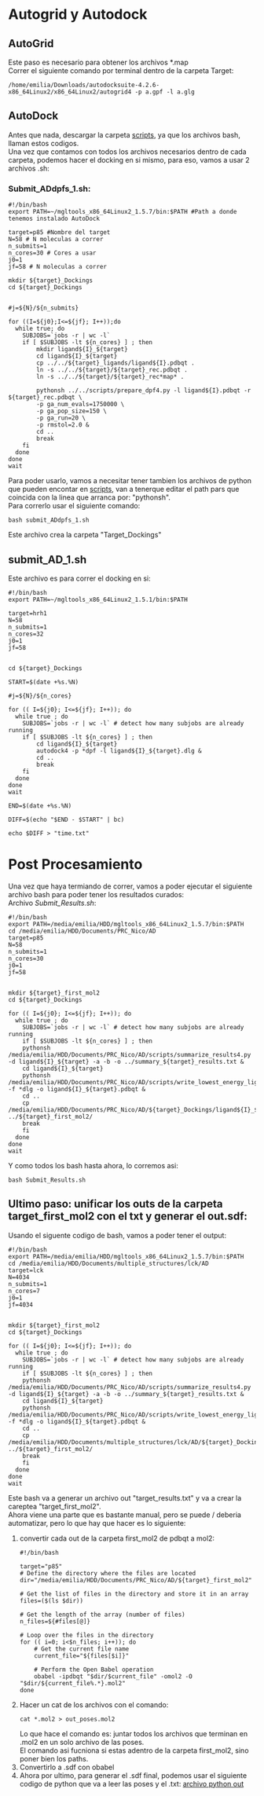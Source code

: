 # Autogrid y Autodock
## AutoGrid
Este paso es necesario para obtener los archivos *.map <br>
Correr el siguiente comando por terminal dentro de la carpeta Target:
```
/home/emilia/Downloads/autodocksuite-4.2.6-x86_64Linux2/x86_64Linux2/autogrid4 -p a.gpf -l a.glg
```

## AutoDock
Antes que nada, descargar la carpeta [scripts](scripts/), ya que los archivos bash, llaman estos codigos.<br>
Una vez que contamos con todos los archivos necesarios dentro de cada carpeta, podemos hacer el docking en si mismo, para eso, vamos a usar 2 archivos .sh:
### Submit_ADdpfs_1.sh:
```
#!/bin/bash
export PATH=~/mgltools_x86_64Linux2_1.5.7/bin:$PATH #Path a donde tenemos instalado AutoDock

target=p85 #Nombre del target
N=58 # N moleculas a correr
n_submits=1 
n_cores=30 # Cores a usar
j0=1 
jf=58 # N moleculas a correr

mkdir ${target}_Dockings
cd ${target}_Dockings


#j=${N}/${n_submits}

for ((I=${j0};I<=${jf}; I++));do
  while true; do
    SUBJOBS=`jobs -r | wc -l`
    if [ $SUBJOBS -lt ${n_cores} ] ; then
        mkdir ligand${I}_${target}
        cd ligand${I}_${target}
        cp ../../${target}_ligands/ligand${I}.pdbqt .
        ln -s ../../${target}/${target}_rec.pdbqt .
        ln -s ../../${target}/${target}_rec*map* .

        pythonsh ../../scripts/prepare_dpf4.py -l ligand${I}.pdbqt -r ${target}_rec.pdbqt \
        -p ga_num_evals=1750000 \
        -p ga_pop_size=150 \
        -p ga_run=20 \
        -p rmstol=2.0 &
        cd ..
        break
    fi
  done
done
wait
```
Para poder usarlo, vamos a necesitar tener tambien los archivos de python que pueden encontar en [scripts](scripts), van a tenerque editar el path pars que coincida con la linea que arranca por: "pythonsh". <br>
Para correrlo usar el siguiente comando: 
```
bash submit_ADdpfs_1.sh
```
Este archivo crea la carpeta "Target_Dockings"

## submit_AD_1.sh
Este archivo es para correr el docking en si: 
```
#!/bin/bash
export PATH=~/mgltools_x86_64Linux2_1.5.1/bin:$PATH

target=hrh1 
N=58 
n_submits=1 
n_cores=32 
j0=1 
jf=58 


cd ${target}_Dockings

START=$(date +%s.%N)

#j=${N}/${n_cores}

for (( I=${j0}; I<=${jf}; I++)); do
  while true ; do
    SUBJOBS=`jobs -r | wc -l` # detect how many subjobs are already running
    if [ $SUBJOBS -lt ${n_cores} ] ; then
        cd ligand${I}_${target}
        autodock4 -p *dpf -l ligand${I}_${target}.dlg &
        cd ..
        break
    fi
  done
done
wait

END=$(date +%s.%N)

DIFF=$(echo "$END - $START" | bc)

echo $DIFF > "time.txt"
```

# Post Procesamiento
Una vez que haya termiando de correr, vamos a poder ejecutar el siguiente archivo bash para poder tener los resultados curados: <br>
Archivo *Submit_Results.sh*:
```
#!/bin/bash
export PATH=/media/emilia/HDD/mgltools_x86_64Linux2_1.5.7/bin:$PATH
cd /media/emilia/HDD/Documents/PRC_Nico/AD
target=p85 
N=58 
n_submits=1 
n_cores=30 
j0=1 
jf=58 


mkdir ${target}_first_mol2
cd ${target}_Dockings

for (( I=${j0}; I<=${jf}; I++)); do
  while true ; do
    SUBJOBS=`jobs -r | wc -l` # detect how many subjobs are already running 
    if [ $SUBJOBS -lt ${n_cores} ] ; then
	pythonsh /media/emilia/HDD/Documents/PRC_Nico/AD/scripts/summarize_results4.py -d ligand${I}_${target} -a -b -o ../summary_${target}_results.txt &
	cd ligand${I}_${target}
	pythonsh /media/emilia/HDD/Documents/PRC_Nico/AD/scripts/write_lowest_energy_ligand.py -f *dlg -o ligand${I}_${target}.pdbqt &
	cd ..
	cp /media/emilia/HDD/Documents/PRC_Nico/AD/${target}_Dockings/ligand${I}_${target}/ligand${I}_${target}.pdbqt ../${target}_first_mol2/
	break
    fi
  done
done
wait
```

Y como todos los bash hasta ahora, lo corremos asi:
```
bash Submit_Results.sh
```
## Ultimo paso: unificar los outs de la carpeta target_first_mol2 con el txt y generar el out.sdf:
Usando el siguente codigo de bash, vamos a poder tener el output: <br>
```
#!/bin/bash
export PATH=/media/emilia/HDD/mgltools_x86_64Linux2_1.5.7/bin:$PATH
cd /media/emilia/HDD/Documents/multiple_structures/lck/AD
target=lck 
N=4034 
n_submits=1 
n_cores=7 
j0=1 
jf=4034 


mkdir ${target}_first_mol2
cd ${target}_Dockings

for (( I=${j0}; I<=${jf}; I++)); do
  while true ; do
    SUBJOBS=`jobs -r | wc -l` # detect how many subjobs are already running 
    if [ $SUBJOBS -lt ${n_cores} ] ; then
	pythonsh /media/emilia/HDD/Documents/PRC_Nico/AD/scripts/summarize_results4.py -d ligand${I}_${target} -a -b -o ../summary_${target}_results.txt &
	cd ligand${I}_${target}
	pythonsh /media/emilia/HDD/Documents/PRC_Nico/AD/scripts/write_lowest_energy_ligand.py -f *dlg -o ligand${I}_${target}.pdbqt &
	cd ..
	cp /media/emilia/HDD/Documents/multiple_structures/lck/AD/${target}_Dockings/ligand${I}_${target}/ligand${I}_${target}.pdbqt ../${target}_first_mol2/
	break
    fi
  done
done
wait
```
Este bash va a generar un archivo out "target_results.txt" y va a crear la careptea "target_first_mol2". <br>
Ahora viene una parte que es bastante manual, pero se puede / deberia automatizar, pero lo que hay que hacer es lo siguiente: <br>
1. convertir cada out de la carpeta first_mol2 de pdbqt a mol2:
	```
	#!/bin/bash
	
	target="p85"
	# Define the directory where the files are located
	dir="/media/emilia/HDD/Documents/PRC_Nico/AD/${target}_first_mol2"
	
	# Get the list of files in the directory and store it in an array
	files=($(ls $dir))
	
	# Get the length of the array (number of files)
	n_files=${#files[@]}
	
	# Loop over the files in the directory
	for (( i=0; i<$n_files; i++)); do
	    # Get the current file name
	    current_file="${files[$i]}"
	    
	    # Perform the Open Babel operation
	    obabel -ipdbqt "$dir/$current_file" -omol2 -O "$dir/${current_file%.*}.mol2"
	done
	```
2. Hacer un cat de los archivos con el comando: 
	```
	cat *.mol2 > out_poses.mol2
	```
   Lo que hace el comando es: juntar todos los archivos que terminan en .mol2 en un solo archivo de las poses. <br>
   El comando asi fucniona si estas adentro de la carpeta first_mol2, sino poner bien los paths.
3. Convertirlo a .sdf con obabel
4. Ahora por ultimo, para generar el .sdf final, podemos usar el siguiente codigo de python que va a leer las poses y el .txt: [archivo python out](scripts/out_AD.ipynb)
